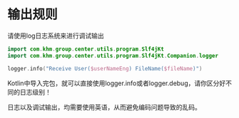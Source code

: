 # 输出规则

请使用log日志系统来进行调试输出

```kotlin
import com.khm.group.center.utils.program.Slf4jKt
import com.khm.group.center.utils.program.Slf4jKt.Companion.logger

logger.info("Receive User($userNameEng) FileName($fileName)")
```

Kotlin中导入完包，就可以直接使用logger.info或者logger.debug，请你区分好不同的日志级别！

日志以及调试输出，均需要使用英语，从而避免编码问题导致的乱码。
